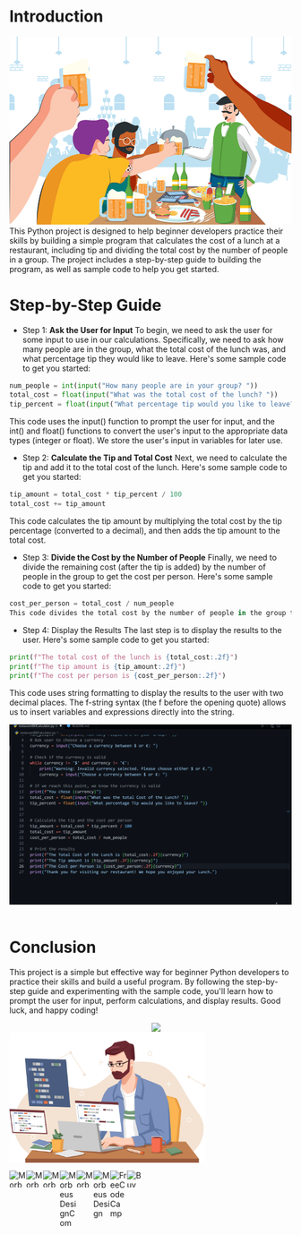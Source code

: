 # Introduction
<img src = 'https://github.com/MorbeusDesign/PythonForBeginners/blob/master/friendsAtRestaurant.jpg' alt = 'Welcome to our Restaurant' />
This Python project is designed to help beginner developers practice their skills by building a simple program that calculates the cost of a lunch at a restaurant, including tip and dividing the total cost by the number of people in a group. The project includes a step-by-step guide to building the program, as well as sample code to help you get started.

# Step-by-Step Guide

- Step 1: __Ask the User for Input__
To begin, we need to ask the user for some input to use in our calculations. Specifically, we need to ask how many people are in the group, what the total cost of the lunch was, and what percentage tip they would like to leave. Here's some sample code to get you started:

```python
num_people = int(input("How many people are in your group? "))
total_cost = float(input("What was the total cost of the lunch? "))
tip_percent = float(input("What percentage tip would you like to leave? "))
```

This code uses the input() function to prompt the user for input, and the int() and float() functions to convert the user's input to the appropriate data types (integer or float). We store the user's input in variables for later use.

- Step 2: __Calculate the Tip and Total Cost__
Next, we need to calculate the tip and add it to the total cost of the lunch. Here's some sample code to get you started:

```python
tip_amount = total_cost * tip_percent / 100
total_cost += tip_amount
```

This code calculates the tip amount by multiplying the total cost by the tip percentage (converted to a decimal), and then adds the tip amount to the total cost.


- Step 3: __Divide the Cost by the Number of People__
Finally, we need to divide the remaining cost (after the tip is added) by the number of people in the group to get the cost per person. Here's some sample code to get you started:

```python
cost_per_person = total_cost / num_people
This code divides the total cost by the number of people in the group to get the cost per person.
```

- Step 4: Display the Results
The last step is to display the results to the user. Here's some sample code to get you started:

```python
print(f"The total cost of the lunch is {total_cost:.2f}")
print(f"The tip amount is {tip_amount:.2f}")
print(f"The cost per person is {cost_per_person:.2f}")
```

This code uses string formatting to display the results to the user with two decimal places. The f-string syntax (the f before the opening quote) allows us to insert variables and expressions directly into the string.

<a><img src="https://github.com/MorbeusDesign/PythonForBeginners/blob/master/restaurantBillCalc.gif"></a>&nbsp;

# Conclusion
This project is a simple but effective way for beginner Python developers to practice their skills and build a useful program. By following the step-by-step guide and experimenting with the sample code, you'll learn how to prompt the user for input, perform calculations, and display results. Good luck, and happy coding!

<a href="https://www.buymeacoffee.com/Morbeus"><img src="https://media.giphy.com/media/FoAQVAmLEsOz8DV2HS/giphy.gif" align="right" width="250" /></a>&nbsp;
<img src="https://github.com/MorbeusDesign/MorbeusDesign/blob/main/Developer.png" align="center" width="350" /> 


<p >

<a href="https://linkedin.com/in/morbeusdesign"><img align="left" src="https://cdn.jsdelivr.net/npm/simple-icons@7.15.0/icons/linkedin.svg" alt="MorbeusDesign" height="30" width="30" /></a>&nbsp;
<a href="https://www.facebook.com/TheMorbeusZone"><img align="left" src="https://cdn.jsdelivr.net/npm/simple-icons@7.15.0/icons/facebook.svg" alt="MorbeusDesign" height="30" width="30" /></a>&nbsp;
<a href="https://www.instagram.com/themorbeuszone"><img align="left" src="https://cdn.jsdelivr.net/npm/simple-icons@7.15.0/icons/instagram.svg" alt="MorbeusDesign" height="30" width="30" /></a>&nbsp;
<a href="https://www.pinterest.de/MorbeusDesignCom/"><img align="left" alt="MorbeusDesignCom" width="30px" src="https://cdn.jsdelivr.net/npm/simple-icons@7.15.0/icons/pinterest.svg" /></a>&nbsp;
<a href="https://twitter.com/morbeusdesign"><img align="left" src="https://cdn.jsdelivr.net/npm/simple-icons@7.15.0/icons/twitter.svg" alt="MorbeusDesign" height="30" width="30" /></a>&nbsp;
<a href="https://codepen.io/MorbeusDesign"><img align="left" alt="MorbeusDesign" width="30px" src="https://cdn.jsdelivr.net/npm/simple-icons@7.15.0/icons/codepen.svg" /></a>&nbsp;
<a href="https://www.freecodecamp.org/Morbeus"><img align="left" alt="FreeCodeCamp" width="30px" src="https://cdn.jsdelivr.net/npm/simple-icons@7.15.0/icons/freecodecamp.svg" /></a>&nbsp;
<a href="https://www.buymeacoffee.com/Morbeus"><img align="left" alt="Buy me a Coffee" height="30" width="30px" src="https://cdn.jsdelivr.net/npm/simple-icons@7.15.0/icons/buymeacoffee.svg" /></a>&nbsp;
      
</p>